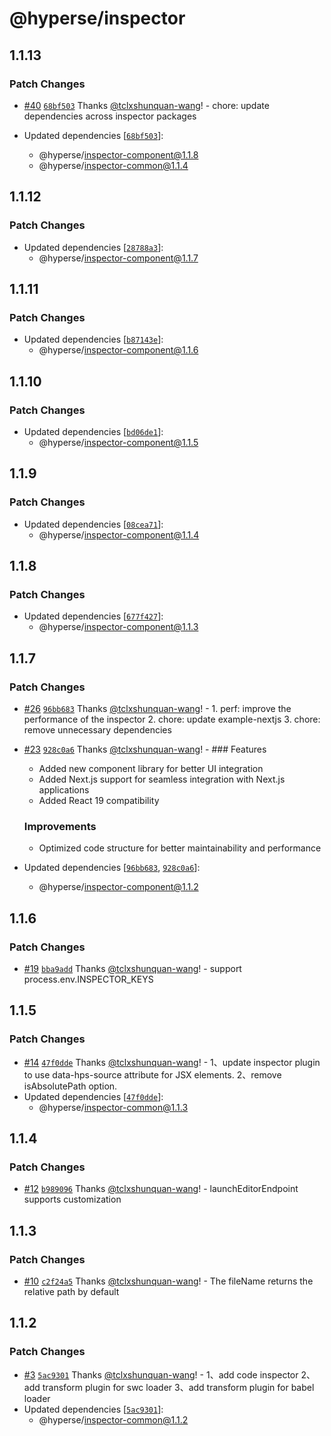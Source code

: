 # @hyperse/inspector

## 1.1.13

### Patch Changes

- [#40](https://github.com/hyperse-io/code-inspector/pull/40) [`68bf503`](https://github.com/hyperse-io/code-inspector/commit/68bf5037db8b6447ff68a6413e0ecb31bbea8d3f) Thanks [@tclxshunquan-wang](https://github.com/tclxshunquan-wang)! - chore: update dependencies across inspector packages

- Updated dependencies [[`68bf503`](https://github.com/hyperse-io/code-inspector/commit/68bf5037db8b6447ff68a6413e0ecb31bbea8d3f)]:
  - @hyperse/inspector-component@1.1.8
  - @hyperse/inspector-common@1.1.4

## 1.1.12

### Patch Changes

- Updated dependencies [[`28788a3`](https://github.com/hyperse-io/code-inspector/commit/28788a3403355e7d726e4aa451cf40c0c11c97ff)]:
  - @hyperse/inspector-component@1.1.7

## 1.1.11

### Patch Changes

- Updated dependencies [[`b87143e`](https://github.com/hyperse-io/code-inspector/commit/b87143e6435a63fa7f9a294cbfdb9f503d069bc4)]:
  - @hyperse/inspector-component@1.1.6

## 1.1.10

### Patch Changes

- Updated dependencies [[`bd06de1`](https://github.com/hyperse-io/code-inspector/commit/bd06de1871003623e887d5493c2805972a0e30ea)]:
  - @hyperse/inspector-component@1.1.5

## 1.1.9

### Patch Changes

- Updated dependencies [[`08cea71`](https://github.com/hyperse-io/code-inspector/commit/08cea7138e45708ba2c41499542749003b336fa7)]:
  - @hyperse/inspector-component@1.1.4

## 1.1.8

### Patch Changes

- Updated dependencies [[`677f427`](https://github.com/hyperse-io/code-inspector/commit/677f427e99cd7eff979e6384289e43b4a989a916)]:
  - @hyperse/inspector-component@1.1.3

## 1.1.7

### Patch Changes

- [#26](https://github.com/hyperse-io/code-inspector/pull/26) [`96bb683`](https://github.com/hyperse-io/code-inspector/commit/96bb683c0566fcda4ccfa6a6efe0e1bb6dd040b1) Thanks [@tclxshunquan-wang](https://github.com/tclxshunquan-wang)! - 1. perf: improve the performance of the inspector 2. chore: update example-nextjs 3. chore: remove unnecessary dependencies

- [#23](https://github.com/hyperse-io/code-inspector/pull/23) [`928c0a6`](https://github.com/hyperse-io/code-inspector/commit/928c0a6a997729c3fd1de0a8411fc4244eff5ccc) Thanks [@tclxshunquan-wang](https://github.com/tclxshunquan-wang)! - ### Features
  - Added new component library for better UI integration
  - Added Next.js support for seamless integration with Next.js applications
  - Added React 19 compatibility

  ### Improvements
  - Optimized code structure for better maintainability and performance

- Updated dependencies [[`96bb683`](https://github.com/hyperse-io/code-inspector/commit/96bb683c0566fcda4ccfa6a6efe0e1bb6dd040b1), [`928c0a6`](https://github.com/hyperse-io/code-inspector/commit/928c0a6a997729c3fd1de0a8411fc4244eff5ccc)]:
  - @hyperse/inspector-component@1.1.2

## 1.1.6

### Patch Changes

- [#19](https://github.com/hyperse-io/code-inspector/pull/19) [`bba9add`](https://github.com/hyperse-io/code-inspector/commit/bba9addff1796318a79f6e1cce6af15146e2414a) Thanks [@tclxshunquan-wang](https://github.com/tclxshunquan-wang)! - support process.env.INSPECTOR_KEYS

## 1.1.5

### Patch Changes

- [#14](https://github.com/hyperse-io/code-inspector/pull/14) [`47f0dde`](https://github.com/hyperse-io/code-inspector/commit/47f0dde428b1d595f605021aa8a2dc0509e9e522) Thanks [@tclxshunquan-wang](https://github.com/tclxshunquan-wang)! - 1、update inspector plugin to use data-hps-source attribute for JSX elements.
  2、remove isAbsolutePath option.
- Updated dependencies [[`47f0dde`](https://github.com/hyperse-io/code-inspector/commit/47f0dde428b1d595f605021aa8a2dc0509e9e522)]:
  - @hyperse/inspector-common@1.1.3

## 1.1.4

### Patch Changes

- [#12](https://github.com/hyperse-io/code-inspector/pull/12) [`b989096`](https://github.com/hyperse-io/code-inspector/commit/b989096fbf2142def1cd66243ef6f52e5718be94) Thanks [@tclxshunquan-wang](https://github.com/tclxshunquan-wang)! - launchEditorEndpoint supports customization

## 1.1.3

### Patch Changes

- [#10](https://github.com/hyperse-io/code-inspector/pull/10) [`c2f24a5`](https://github.com/hyperse-io/code-inspector/commit/c2f24a59472dbbd3cf73b0068f621a845e6cb7be) Thanks [@tclxshunquan-wang](https://github.com/tclxshunquan-wang)! - The fileName returns the relative path by default

## 1.1.2

### Patch Changes

- [#3](https://github.com/hyperse-io/code-inspector/pull/3) [`5ac9301`](https://github.com/hyperse-io/code-inspector/commit/5ac9301ae8638580296bccc7772d42424e8107b2) Thanks [@tclxshunquan-wang](https://github.com/tclxshunquan-wang)! - 1、add code inspector
  2、add transform plugin for swc loader
  3、add transform plugin for babel loader
- Updated dependencies [[`5ac9301`](https://github.com/hyperse-io/code-inspector/commit/5ac9301ae8638580296bccc7772d42424e8107b2)]:
  - @hyperse/inspector-common@1.1.2
